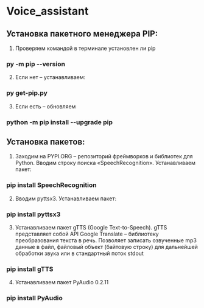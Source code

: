 # Voice_assistant
## Установка пакетного менеджера PIP:
1.	Проверяем  командой в терминале установлен ли pip
### py -m pip --version
2.	Если нет – устанавливаем:
### py get-pip.py
3.	Если есть – обновляем
### python -m pip install --upgrade pip
## Установка пакетов:
1.	Заходим на PYPI.ORG – репозиторий фреймворков и библиотек для Python. Вводим строку поиска «SpeechRecognition». Устанавливаем пакет:
### pip install SpeechRecognition
2.	Вводим pyttsx3. Устанавливаем пакет:
### pip install pyttsx3
3.	Устанавливаем пакет gTTS (Google Text-to-Speech). gTTS представляет собой API Google Translate – библиотеку преобразования текста в речь. Позволяет записать озвученные mp3 данные в файл, файловый объект (байтовую строку) для дальнейшей обработки звука или в стандартный поток stdout
### pip install gTTS
4.	Устанавливаем пакет PyAudio 0.2.11
### pip install PyAudio

